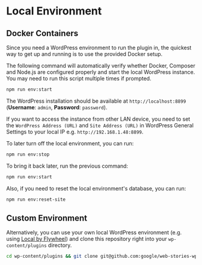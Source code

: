 # Local Environment

## Docker Containers

Since you need a WordPress environment to run the plugin in, the quickest way to get up and running is to use the provided Docker setup.

The following command will automatically verify whether Docker, Composer and Node.js are configured properly and start the local WordPress instance. You may need to run this script multiple times if prompted.

```bash
npm run env:start
```

The WordPress installation should be available at `http://localhost:8899` (**Username**: `admin`, **Password**: `password`).

If you want to access the instance from other LAN device, you need to set the `WordPress Address (URL)` and `Site Address (URL)` in WordPress General Settings to your local IP e.g. `http://192.168.1.48:8899`.

To later turn off the local environment, you can run:

```bash
npm run env:stop
```

To bring it back later, run the previous command:

```bash
npm run env:start
```

Also, if you need to reset the local environment's database, you can run:

```bash
npm run env:reset-site
```

## Custom Environment

Alternatively, you can use your own local WordPress environment (e.g. using [Local by Flywheel](https://localbyflywheel.com/)) and clone this repository right into your `wp-content/plugins` directory.

```bash
cd wp-content/plugins && git clone git@github.com:google/web-stories-wp.git web-stories
```
